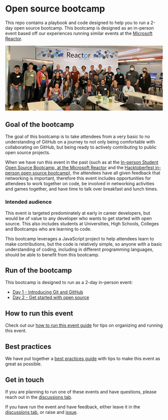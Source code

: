 # Open source bootcamp

This repo contains a playbook and code designed to help you to run a 2-day open source bootcamp. This bootcamp is designed as an in-person event based off our experiences running similar events at the [Microsoft Reactor](http://developer.microsoft.com/reactor).

![A photo of 24 people standing in front of a whiteboard with a banner saying Reactor. Most of the people are smiling, some are waving](img/reactor-bootcamp-aug-2022.jpeg)

## Goal of the bootcamp

The goal of this bootcamp is to take attendees from a very basic to no understanding of GitHub on a journey to not only being comfortable with collaborating on GitHub, but being ready to actively contributing to public open source projects.

When we have run this event in the past (such as at the [In-person Student Open Source Bootcamp, at the Microsoft Reactor](https://www.meetup.com/microsoft-reactor-redmond/events/287024832/) and the [Hacktoberfest in-person open source bootcamp](https://www.meetup.com/microsoft-reactor-redmond/events/288635090/)), the attendees have all given feedback that networking is important, therefore this event includes opportunities for attendees to work together on code, be involved in networking activities and games together, and have time to talk over breakfast and lunch times.

### Intended audience

This event is targeted predominately at early in career developers, but would be of value to any developer who wants to get started with open source. This also includes students at Universities, High Schools, Colleges and Bootcamps who are learning to code.

This bootcamp leverages a JavaScript project to help attendees learn to make contributions, but the code is relatively simple, so anyone with a basic understanding of coding, including in different programming languages, should be able to benefit from this bootcamp.

## Run of the bootcamp

This bootcamp is designed to run as a 2-day in-person event:

* [Day 1 - Introducing Git and GitHub](./day1.md)
* [Day 2 - Get started with open source](./day2.md)

## How to run this event

Check out our [how to run this event guide](./how-to-run-this-event.md) for tips on organizing and running this event.

## Best practices

We have put together a [best practices guide](./best-practices.md) with tips to make this event as great as possible.

## Get in touch

If you are planning to run one of these events and have questions, please reach out in the [discussions tab](https://github.com/orgs/open-source-bootcamp/discussions).

If you have run the event and have feedback, either leave it in the [discussions tab](https://github.com/orgs/open-source-bootcamp/discussions), or raise and [issue](https://github.com/open-source-bootcamp/bootcamp-guide/issues).
